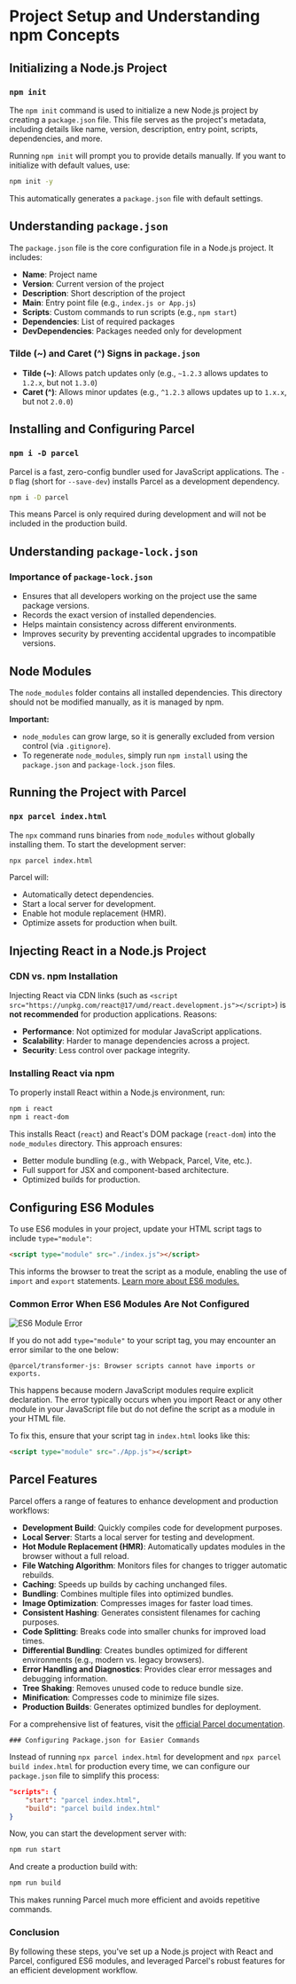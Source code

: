 # Project Setup and Understanding npm Concepts

## Initializing a Node.js Project

### `npm init`

The `npm init` command is used to initialize a new Node.js project by creating a `package.json` file. This file serves as the project's metadata, including details like name, version, description, entry point, scripts, dependencies, and more.

Running `npm init` will prompt you to provide details manually. If you want to initialize with default values, use:

```sh
npm init -y
```

This automatically generates a `package.json` file with default settings.

## Understanding `package.json`

The `package.json` file is the core configuration file in a Node.js project. It includes:

- **Name**: Project name
- **Version**: Current version of the project
- **Description**: Short description of the project
- **Main**: Entry point file (e.g., `index.js or App.js`)
- **Scripts**: Custom commands to run scripts (e.g., `npm start`)
- **Dependencies**: List of required packages
- **DevDependencies**: Packages needed only for development

### Tilde (~) and Caret (^) Signs in `package.json`

- **Tilde (~)**: Allows patch updates only (e.g., `~1.2.3` allows updates to `1.2.x`, but not `1.3.0`)
- **Caret (^)**: Allows minor updates (e.g., `^1.2.3` allows updates up to `1.x.x`, but not `2.0.0`)

## Installing and Configuring Parcel

### `npm i -D parcel`

Parcel is a fast, zero-config bundler used for JavaScript applications. The `-D` flag (short for `--save-dev`) installs Parcel as a development dependency.

```sh
npm i -D parcel
```

This means Parcel is only required during development and will not be included in the production build.

## Understanding `package-lock.json`

### Importance of `package-lock.json`

- Ensures that all developers working on the project use the same package versions.
- Records the exact version of installed dependencies.
- Helps maintain consistency across different environments.
- Improves security by preventing accidental upgrades to incompatible versions.

## Node Modules

The `node_modules` folder contains all installed dependencies. This directory should not be modified manually, as it is managed by npm.

**Important:**

- `node_modules` can grow large, so it is generally excluded from version control (via `.gitignore`).
- To regenerate `node_modules`, simply run `npm install` using the `package.json` and `package-lock.json` files.

## Running the Project with Parcel

### `npx parcel index.html`

The `npx` command runs binaries from `node_modules` without globally installing them. To start the development server:

```sh
npx parcel index.html
```

Parcel will:

- Automatically detect dependencies.
- Start a local server for development.
- Enable hot module replacement (HMR).
- Optimize assets for production when built.

## Injecting React in a Node.js Project

### CDN vs. npm Installation

Injecting React via CDN links (such as `<script src="https://unpkg.com/react@17/umd/react.development.js"></script>`) is **not recommended** for production applications. Reasons:

- **Performance**: Not optimized for modular JavaScript applications.
- **Scalability**: Harder to manage dependencies across a project.
- **Security**: Less control over package integrity.

### Installing React via npm

To properly install React within a Node.js environment, run:

```sh
npm i react
npm i react-dom
```

This installs React (`react`) and React's DOM package (`react-dom`) into the `node_modules` directory. This approach ensures:

- Better module bundling (e.g., with Webpack, Parcel, Vite, etc.).
- Full support for JSX and component-based architecture.
- Optimized builds for production.

## Configuring ES6 Modules

To use ES6 modules in your project, update your HTML script tags to include `type="module"`:

```html
<script type="module" src="./index.js"></script>
```

This informs the browser to treat the script as a module, enabling the use of `import` and `export` statements. [Learn more about ES6 modules.](https://developer.mozilla.org/en-US/docs/Web/JavaScript/Guide/Modules)

### Common Error When ES6 Modules Are Not Configured

![ES6 Module Error](assets/images/error_screenshot.png)

If you do not add `type="module"` to your script tag, you may encounter an error similar to the one below:

```
@parcel/transformer-js: Browser scripts cannot have imports or exports.
```

This happens because modern JavaScript modules require explicit declaration. The error typically occurs when you import React or any other module in your JavaScript file but do not define the script as a module in your HTML file.

To fix this, ensure that your script tag in `index.html` looks like this:

```html
<script type="module" src="./App.js"></script>
```

## Parcel Features

Parcel offers a range of features to enhance development and production workflows:

- **Development Build**: Quickly compiles code for development purposes.
- **Local Server**: Starts a local server for testing and development.
- **Hot Module Replacement (HMR)**: Automatically updates modules in the browser without a full reload.
- **File Watching Algorithm**: Monitors files for changes to trigger automatic rebuilds.
- **Caching**: Speeds up builds by caching unchanged files.
- **Bundling**: Combines multiple files into optimized bundles.
- **Image Optimization**: Compresses images for faster load times.
- **Consistent Hashing**: Generates consistent filenames for caching purposes.
- **Code Splitting**: Breaks code into smaller chunks for improved load times.
- **Differential Bundling**: Creates bundles optimized for different environments (e.g., modern vs. legacy browsers).
- **Error Handling and Diagnostics**: Provides clear error messages and debugging information.
- **Tree Shaking**: Removes unused code to reduce bundle size.
- **Minification**: Compresses code to minimize file sizes.
- **Production Builds**: Generates optimized bundles for deployment.

For a comprehensive list of features, visit the [official Parcel documentation](https://parceljs.org/features/).

    ### Configuring Package.json for Easier Commands

Instead of running `npx parcel index.html` for development and `npx parcel build index.html` for production every time, we can configure our `package.json` file to simplify this process:

```json
"scripts": {
    "start": "parcel index.html",
    "build": "parcel build index.html"
}
```

Now, you can start the development server with:

```sh
npm run start
```

And create a production build with:

```sh
npm run build
```

This makes running Parcel much more efficient and avoids repetitive commands.

<existing README content>

### Conclusion

By following these steps, you've set up a Node.js project with React and Parcel, configured ES6 modules, and leveraged Parcel's robust features for an efficient development workflow.
